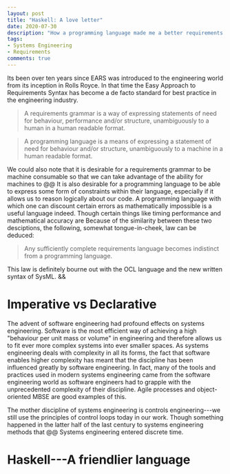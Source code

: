 ```yaml
---
layout: post
title: "Haskell: A love letter"
date: 2020-07-30
description: "How a programming language made me a better requirements author."
tags:
- Systems Engineering
- Requirements
comments: true
---
```


Its been over ten years since EARS was introduced to the engineering world from its inception in Rolls Royce. In that time the Easy Approach to Requirements Syntax has become a de facto standard for best practice in the engineering industry. 


> A requirements grammar is a way of expressing statements of need for behaviour, performance and/or structure, unambiguously to a human in a human readable format.

> A programming language is a means of expressing a statement of need for behaviour and/or structure, unambiguously to a machine in a human readable format.

We could also note that it is desirable for a requirements grammar to be machine consumable so that we can take advantage of the ability for machines to @@ It is also desirable for a programming language to be able to express some form of constraints within their language, especially if it allows us to reason logically about our code. A programming language with which one can discount certain errors as mathematically impossible is a useful language indeed. Though certain things like timing performance and mathematical accuracy are 
Because of the similarity between these two desciptions, the following, somewhat tongue-in-cheek, law can be deduced:

> Any sufficiently complete requirements language becomes indistinct from a programming language.

This law is definitely bourne out with the OCL language and the new written syntax of SysML. &&

Imperative vs Declarative
=========================

The advent of software engineering had profound effects on systems engineering. Software is the most efficient way of achieving a high "behaviour per unit mass or volume" in engineering and therefore allows us to fit ever more complex systems into ever smaller spaces. As systems engineering deals with complexity in all its forms, the fact that software enables higher complexity has meant that the discipline has been influenced greatly by software engineering. In fact, many of the tools and practices used in modern systems engineering came from the software engineering world as software engineers had to grapple with the unprecedented complexity of their discipline. Agile processes and object-oriented MBSE are good examples of this.

The mother discipline of systems engineering is controls engineering---we still use the principles of control loops today in our work. Though something happened in the latter half of the last century to systems engineering methods that @@ Systems engineering entered discrete time.

Haskell---A friendlier language
===============================

